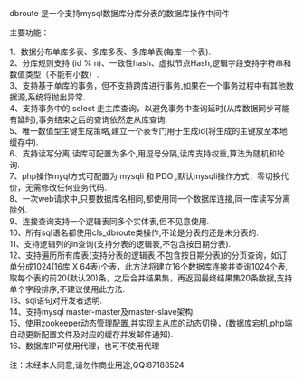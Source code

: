 dbroute 是一个支持mysql数据库分库分表的数据库操作中间件

主要功能：

1、数据分布单库多表、多库多表、多库单表(每库一个表).<br>
2、分库规则支持 (id % n)、一致性hash、虚拟节点Hash,逻辑字段支持字符串和数值类型（不能有小数）.<br>
3、支持基于单库的事务，但不支持跨库进行事务,如果在一个事务过程中有其他数据源,系统将抛出异常.<br>
4、支持事务中的 select 走主库查询，以避免事务中查询延时(从库数据同步可能有延时),事务结束之后的查询依然走从库查询.<br>
5、唯一数值型主键生成策略,建立一个表专门用于生成id(将生成的主键放至本地缓存中).<br>
6、支持读写分离,读库可配置为多个,用逗号分隔,读库支持权重,算法为随机和轮询.<br>
7、php操作myql方式可配置为 mysqli 和 PDO ,默认mysqli操作方式，零切换代价，无需修改任何业务代码.<br>
8、一次web请求中,只要数据库名相同,都使用同一个数据库连接,同一库读写分离除外.<br>
9、连接查询支持一个逻辑表同多个实体表,但不见意使用.<br>
10、所有sql语名都使用cls_dbroute类操作,不论是分表的还是未分表的.<br>
11、支持逻辑列的in查询(支持分表的逻辑表,不包含按日期分表).<br>
12、支持遍历所有库表(支持分表的逻辑表,不包含按日期分表)的分页查询，如订单分成1024(16库 X 64表)个表，此方法将建立16个数据库连接并查询1024个表,取每个表的前20(默认20)条，之后合并结果集，再返回最终结果集20条数据,支持单个字段排序,不建议使用此方法.<br>
13、sql语句对开发者透明.<br>
14、支持mysql master-master及master-slave架构.<br>
15、使用zookeeper动态管理配置,并实现主从库的动态切换，(数据库宕机,php端自动更新配置文件及对应的缓存并发邮件通知).<br>
16、数据库IP可使用代理，也可不使用代理

注：未经本人同意,请勿作商业用途,QQ:87188524
